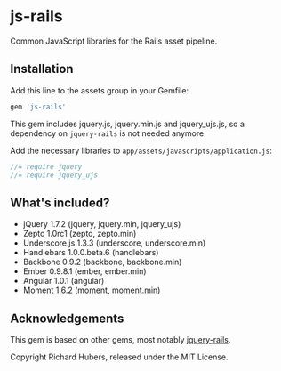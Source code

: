 # js-rails

Common JavaScript libraries for the Rails asset pipeline.

## Installation

Add this line to the assets group in your Gemfile:

```ruby
gem 'js-rails'
```

This gem includes jquery.js, jquery.min.js and jquery_ujs.js, so a dependency on `jquery-rails` is not needed anymore.

Add the necessary libraries to `app/assets/javascripts/application.js`:

```js
//= require jquery
//= require jquery_ujs
```

## What's included?

* jQuery 1.7.2 (jquery, jquery.min, jquery_ujs)
* Zepto 1.0rc1 (zepto, zepto.min)
* Underscore.js 1.3.3 (underscore, underscore.min)
* Handlebars 1.0.0.beta.6 (handlebars)
* Backbone 0.9.2 (backbone, backbone.min)
* Ember 0.9.8.1 (ember, ember.min)
* Angular 1.0.1 (angular)
* Moment 1.6.2 (moment, moment.min)

## Acknowledgements

This gem is based on other gems, most notably [jquery-rails](https://github.com/rails/jquery-rails).

Copyright Richard Hubers, released under the MIT License.
